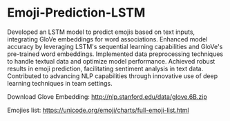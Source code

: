 # Emoji-Prediction-LSTM

Developed an LSTM model to predict emojis based on text inputs, integrating GloVe embeddings for word associations. Enhanced model accuracy by leveraging LSTM's sequential learning capabilities and GloVe's pre-trained word embeddings. Implemented data preprocessing techniques to handle textual data and optimize model performance. Achieved robust results in emoji prediction, facilitating sentiment analysis in text data. Contributed to advancing NLP capabilities through innovative use of deep learning techniques in team settings.


Download Glove Embedding: http://nlp.stanford.edu/data/glove.6B.zip

Emojies list: https://unicode.org/emoji/charts/full-emoji-list.html
